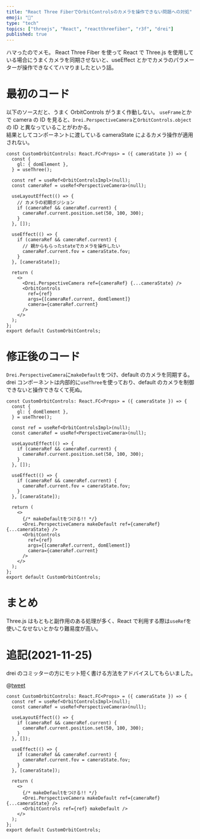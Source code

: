 ```yaml
---
title: "React Three FiberでOrbitControlsのカメラを操作できない問題への対処"
emoji: "🐛"
type: "tech"
topics: ["threejs", "React", "reactthreefiber", "r3f", "drei"]
published: true
---
```


ハマったのでメモ。
React Three Fiber を使って React で Three.js を使用している場合にうまくカメラを同期させないと、useEffect とかでカメラのパラメーターが操作できなくてハマりましたという話。

# 最初のコード

以下のソースだと、うまく OrbitControls がうまく作動しない。
`useFrame`とかで camera の ID を見ると、`Drei.PerspectiveCamera`と`OrbitControls.object`の ID と異なっていることがわかる。  
結果としてコンポーネントに渡している cameraState によるカメラ操作が適用されない。

```tsx
const CustomOrbitControls: React.FC<Props> = ({ cameraState }) => {
  const {
    gl: { domElement },
  } = useThree();

  const ref = useRef<OrbitControlsImpl>(null);
  const cameraRef = useRef<PerspectiveCamera>(null);

  useLayoutEffect(() => {
    // カメラの初期ポジション
    if (cameraRef && cameraRef.current) {
      cameraRef.current.position.set(50, 100, 300);
    }
  }, []);

  useEffect(() => {
    if (cameraRef && cameraRef.current) {
      // 親からもらったstateでカメラを操作したい
      cameraRef.current.fov = cameraState.fov;
    }
  }, [cameraState]);

  return (
    <>
      <Drei.PerspectiveCamera ref={cameraRef} {...cameraState} />
      <OrbitControls
        ref={ref}
        args={[cameraRef.current, domElement]}
        camera={cameraRef.current}
      />
    </>
  );
};
export default CustomOrbitControls;
```

# 修正後のコード

`Drei.PerspectiveCamera`に`makeDefault`をつけ、default のカメラを同期する。
drei コンポーネントは内部的に`useThree`を使っており、default のカメラを制御できないと操作できなくて死ぬ。

```tsx
const CustomOrbitControls: React.FC<Props> = ({ cameraState }) => {
  const {
    gl: { domElement },
  } = useThree();

  const ref = useRef<OrbitControlsImpl>(null);
  const cameraRef = useRef<PerspectiveCamera>(null);

  useLayoutEffect(() => {
    if (cameraRef && cameraRef.current) {
      cameraRef.current.position.set(50, 100, 300);
    }
  }, []);

  useEffect(() => {
    if (cameraRef && cameraRef.current) {
      cameraRef.current.fov = cameraState.fov;
    }
  }, [cameraState]);

  return (
    <>
      {/* makeDefaultをつける!! */}
      <Drei.PerspectiveCamera makeDefault ref={cameraRef} {...cameraState} />
      <OrbitControls
        ref={ref}
        args={[cameraRef.current, domElement]}
        camera={cameraRef.current}
      />
    </>
  );
};
export default CustomOrbitControls;
```

# まとめ

Three.js はもともと副作用のある処理が多く、React で利用する際は`useRef`を使いこなせないとかなり難易度が高い。

# 追記(2021-11-25)

drei のコミッターの方にモット短く書ける方法をアドバイスしてもらいました。

@[tweet](https://twitter.com/0xca0a/status/1463613566649569280)

```tsx
const CustomOrbitControls: React.FC<Props> = ({ cameraState }) => {
  const ref = useRef<OrbitControlsImpl>(null);
  const cameraRef = useRef<PerspectiveCamera>(null);

  useLayoutEffect(() => {
    if (cameraRef && cameraRef.current) {
      cameraRef.current.position.set(50, 100, 300);
    }
  }, []);

  useEffect(() => {
    if (cameraRef && cameraRef.current) {
      cameraRef.current.fov = cameraState.fov;
    }
  }, [cameraState]);

  return (
    <>
      {/* makeDefaultをつける!! */}
      <Drei.PerspectiveCamera makeDefault ref={cameraRef} {...cameraState} />
      <OrbitControls ref={ref} makeDefault />
    </>
  );
};
export default CustomOrbitControls;
```
